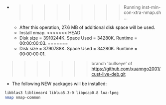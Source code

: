 * >>>>>>>>> Running inst-min-con-xtra-nmap.sh ...
  * After this operation, 27.6 MB of additional disk space will be used.
  * Install nmap.
<<<<<<< HEAD
  * Disk size = 3910244K. Space Used = 34280K. Runtime = 00:00:00:03.
=======
  * Disk size = 3790788K. Space Used = 34280K. Runtime = 00:00:00:01.
>>>>>>> branch 'bullseye' of https://github.com/xuanngo2001/cust-live-deb.git
  * The following NEW packages will be installed:
  ```bash
libblas3 liblinear4 liblua5.3-0 libpcap0.8 lua-lpeg
nmap nmap-common
  ```
